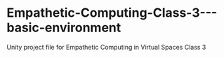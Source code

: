 # Empathetic-Computing-Class-3---basic-environment
Unity project file for Empathetic Computing in Virtual Spaces Class 3
